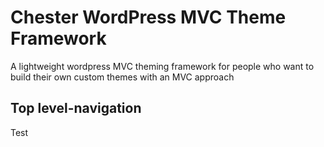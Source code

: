 Chester WordPress MVC Theme Framework
=============================

A lightweight wordpress MVC theming framework for people who want to build their own custom themes with an MVC approach

## Top level-navigation

Test